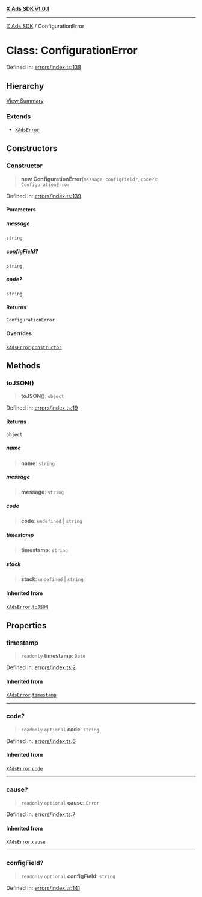 [**X Ads SDK v1.0.1**](../README.md)

***

[X Ads SDK](../globals.md) / ConfigurationError

# Class: ConfigurationError

Defined in: [errors/index.ts:138](https://github.com/kage1020/x-ads-sdk/blob/main/src/errors/index.ts#L138)

## Hierarchy

[View Summary](../hierarchy.md)

### Extends

- [`XAdsError`](XAdsError.md)

## Constructors

### Constructor

> **new ConfigurationError**(`message`, `configField?`, `code?`): `ConfigurationError`

Defined in: [errors/index.ts:139](https://github.com/kage1020/x-ads-sdk/blob/main/src/errors/index.ts#L139)

#### Parameters

##### message

`string`

##### configField?

`string`

##### code?

`string`

#### Returns

`ConfigurationError`

#### Overrides

[`XAdsError`](XAdsError.md).[`constructor`](XAdsError.md#constructor)

## Methods

### toJSON()

> **toJSON**(): `object`

Defined in: [errors/index.ts:19](https://github.com/kage1020/x-ads-sdk/blob/main/src/errors/index.ts#L19)

#### Returns

`object`

##### name

> **name**: `string`

##### message

> **message**: `string`

##### code

> **code**: `undefined` \| `string`

##### timestamp

> **timestamp**: `string`

##### stack

> **stack**: `undefined` \| `string`

#### Inherited from

[`XAdsError`](XAdsError.md).[`toJSON`](XAdsError.md#tojson)

## Properties

### timestamp

> `readonly` **timestamp**: `Date`

Defined in: [errors/index.ts:2](https://github.com/kage1020/x-ads-sdk/blob/main/src/errors/index.ts#L2)

#### Inherited from

[`XAdsError`](XAdsError.md).[`timestamp`](XAdsError.md#timestamp)

***

### code?

> `readonly` `optional` **code**: `string`

Defined in: [errors/index.ts:6](https://github.com/kage1020/x-ads-sdk/blob/main/src/errors/index.ts#L6)

#### Inherited from

[`XAdsError`](XAdsError.md).[`code`](XAdsError.md#code)

***

### cause?

> `readonly` `optional` **cause**: `Error`

Defined in: [errors/index.ts:7](https://github.com/kage1020/x-ads-sdk/blob/main/src/errors/index.ts#L7)

#### Inherited from

[`XAdsError`](XAdsError.md).[`cause`](XAdsError.md#cause)

***

### configField?

> `readonly` `optional` **configField**: `string`

Defined in: [errors/index.ts:141](https://github.com/kage1020/x-ads-sdk/blob/main/src/errors/index.ts#L141)
